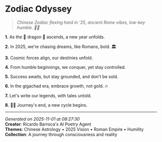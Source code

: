 # Zodiac Odyssey

> *Chinese Zodiac flexing hard in '25, ancient Rome vibes, low-key humble. 🐉🤯*

**1.** As the 🐉 dragon 🐉 ascends, a new year unfolds.


**2.** In 2025, we're chasing dreams, like Romans, bold. 🏛️


**3.** Cosmic forces align, our destinies unfold.


**4.** From humble beginnings, we conquer, yet stay controlled.


**5.** Success awaits, but stay grounded, and don't be sold.


**6.** In the gigachad era, embrace growth, not gold. 🔥


**7.** Let's write our legends, with tales untold.


**8.** 🌌🌠 Journey's end, a new cycle begins.



---

*Generated on 2025-11-01 at 08:27:30*  
**Creator**: Ricardo Barroca's AI Poetry Agent  
**Themes**: Chinese Astrology • 2025 Vision • Roman Empire • Humility  
**Collection**: A journey through consciousness and reality